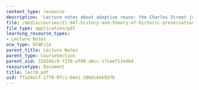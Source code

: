 ```yaml
---
content_type: resource
description: 'Lecture notes about adaptive reuse: the Charles Street jail redevelopment.'
file: /media/courses/11-947-history-and-theory-of-historic-preservation-spring-2007/7fa34a1f17790fc104e1396dc6eb93fb_lect8.pdf
file_type: application/pdf
learning_resource_types:
- Lecture Notes
ocw_type: OCWFile
parent_title: Lecture Notes
parent_type: CourseSection
parent_uid: 32d16bc9-f2f0-af80-a8cc-17ceef1344bd
resourcetype: Document
title: lect8.pdf
uid: 7fa34a1f-1779-0fc1-04e1-396dc6eb93fb
---
```

